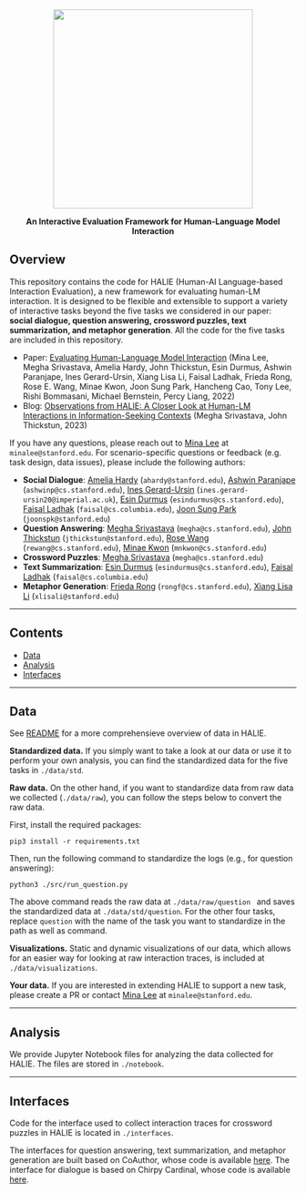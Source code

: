 <div align="center">

<img src="./halie.png" width="350px"/>

**An Interactive Evaluation Framework for Human-Language Model Interaction**

</div>

## Overview

This repository contains the code for HALIE (Human-AI Language-based Interaction Evaluation), a new framework for evaluating human-LM interaction. It is designed to be flexible and extensible to support a variety of interactive tasks beyond the five tasks we considered in our paper: **social dialogue, question answering, crossword puzzles, text summarization, and metaphor generation**. All the code for the five tasks are included in this repository.

- Paper: [Evaluating Human-Language Model Interaction](https://arxiv.org/abs/2212.09746) (Mina Lee, Megha Srivastava, Amelia Hardy, John Thickstun, Esin Durmus, Ashwin Paranjape, Ines Gerard-Ursin, Xiang Lisa Li, Faisal Ladhak, Frieda Rong, Rose E. Wang, Minae Kwon, Joon Sung Park, Hancheng Cao, Tony Lee, Rishi Bommasani, Michael Bernstein, Percy Liang, 2022)
- Blog: [Observations from HALIE: A Closer Look at Human-LM Interactions in Information-Seeking Contexts](https://crfm.stanford.edu/2023/10/11/halie.html) (Megha Srivastava, John Thickstun, 2023)

If you have any questions, please reach out to [Mina Lee](https://minalee.info/) at `minalee@stanford.edu`. For scenario-specific questions or feedback (e.g. task design, data issues), please include the following authors:
* **Social Dialogue**: [Amelia Hardy](https://www.linkedin.com/in/ameliahardy/) (`ahardy@stanford.edu`), [Ashwin Paranjape](https://ashwinparanjape.github.io/) (`ashwinp@cs.stanford.edu`), [Ines Gerard-Ursin](https://www.linkedin.com/in/ines-gerard-ursin/?originalSubdomain=uk) (`ines.gerard-ursin20@imperial.ac.uk`), [Esin Durmus](https://esdurmus.github.io/) (`esindurmus@cs.stanford.edu`), [Faisal Ladhak](https://www.cs.columbia.edu/~faisal/) (`faisal@cs.columbia.edu`), [Joon Sung Park](http://www.joonsungpark.com/) (`joonspk@stanford.edu`)
* **Question Answering**: [Megha Srivastava](https://cs.stanford.edu/~megha) (`megha@cs.stanford.edu`), [John Thickstun](https://johnthickstun.com/) (`jthickstun@stanford.edu`), [Rose Wang](https://rosewang2008.github.io/) (`rewang@cs.stanford.edu`), [Minae Kwon](https://stanford.edu/~mnkwon/)  (`mnkwon@cs.stanford.edu`)
* **Crossword Puzzles**: [Megha Srivastava](https://cs.stanford.edu/~megha) (`megha@cs.stanford.edu`)
* **Text Summarization**: [Esin Durmus](https://esdurmus.github.io/) (`esindurmus@cs.stanford.edu`), [Faisal Ladhak](https://www.cs.columbia.edu/~faisal/) (`faisal@cs.columbia.edu`)
* **Metaphor Generation**: [Frieda Rong](https://friedeggs.github.io/) (`rongf@cs.stanford.edu`), [Xiang Lisa Li](https://xiangli1999.github.io/) (`xlisali@stanford.edu`)

---

## Contents
- [Data](#Data)
- [Analysis](#Analysis)
- [Interfaces](#Interfaces)

---

## Data

See [README](./data/README.md) for a more comprehensieve overview of data in HALIE.

**Standardized data.** If you simply want to take a look at our data or use it to perform your own analysis, you can find the standardized data for the five tasks in `./data/std`. 

**Raw data.** On the other hand, if you want to standardize data from raw data we collected (`./data/raw`), you can follow the steps below to convert the raw data.

First, install the required packages:
```
pip3 install -r requirements.txt
```

Then, run the following command to standardize the logs (e.g., for question answering):
```
python3 ./src/run_question.py
```

The above command reads the raw data at `./data/raw/question ` and saves the standardized data at `./data/std/question`. For the other four tasks, replace `question` with the name of the task you want to standardize in the path as well as command.

**Visualizations.** Static and dynamic visualizations of our data, which allows for an easier way for looking at raw interaction traces, is included at `./data/visualizations`.

**Your data.** If you are interested in extending HALIE to support a new task, please create a PR or contact [Mina Lee](https://minalee.info/) at `minalee@stanford.edu`.

---

## Analysis

We provide Jupyter Notebook files for analyzing the data collected for HALIE. The files are stored in `./notebook`.

---

## Interfaces

Code for the interface used to collect interaction traces for crossword puzzles in HALIE is located in `./interfaces`. 

The interfaces for question answering, text summarization, and metaphor generation are built based on CoAuthor, whose code is available [here](https://github.com/minalee-research/coauthor-interface). The interface for dialogue is based on Chirpy Cardinal, whose code is available [here](https://stanfordnlp.github.io/chirpycardinal/).

